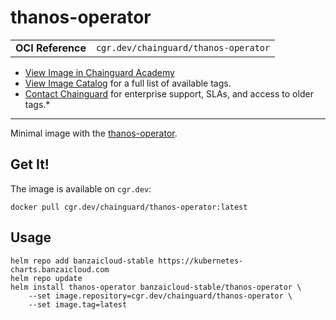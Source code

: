 <!--monopod:start-->
# thanos-operator
| | |
| - | - |
| **OCI Reference** | `cgr.dev/chainguard/thanos-operator` |


* [View Image in Chainguard Academy](https://edu.chainguard.dev/chainguard/chainguard-images/reference/thanos-operator/overview/)
* [View Image Catalog](https://console.enforce.dev/images/catalog) for a full list of available tags.
* [Contact Chainguard](https://www.chainguard.dev/chainguard-images) for enterprise support, SLAs, and access to older tags.*

---
<!--monopod:end-->

Minimal image with the [thanos-operator](https://github.com/banzaicloud/thanos-operator).

## Get It!

The image is available on `cgr.dev`:

```
docker pull cgr.dev/chainguard/thanos-operator:latest
```

## Usage

```shell
helm repo add banzaicloud-stable https://kubernetes-charts.banzaicloud.com
helm repo update
helm install thanos-operator banzaicloud-stable/thanos-operator \
    --set image.repository=cgr.dev/chainguard/thanos-operator \
    --set image.tag=latest
```
